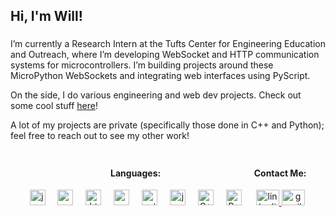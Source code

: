 <h2>Hi, I'm Will!</h2>

###

<p>I’m currently a Research Intern at the Tufts Center for Engineering Education and Outreach, where I’m developing WebSocket and HTTP communication systems for microcontrollers. I’m building projects around these MicroPython WebSockets and integrating web interfaces using PyScript.</p>
<p>On the side, I do various engineering and web dev projects. Check out some cool stuff
  <a href="https://www.goldmanwilliam.com/" rel="noopener noreferrer" target="_blank"> here</a>!</p>
<p>A lot of my projects are private (specifically those done in C++ and Python); feel free to reach out to see my other work!</p>

###

<div style="display: flex; flex-wrap: wrap; justify-content: center; gap: 20px;">
  <div style="flex: 0 1 auto; text-align: center; max-width: 500px;">
    <h4>Languages:</h4>
    <img src="https://cdn.jsdelivr.net/gh/devicons/devicon/icons/javascript/javascript-original.svg" height="25px" alt="javascript logo" />
    <img width="12px" />
    <img src="https://cdn.jsdelivr.net/gh/devicons/devicon/icons/react/react-original.svg" height="25" alt="reactjs logo" />
    <img width="12" />
    <img src="https://cdn.jsdelivr.net/gh/devicons/devicon/icons/html5/html5-original.svg" height="25" alt="html5 logo" />
    <img width="12" />
    <img src="https://cdn.jsdelivr.net/gh/devicons/devicon/icons/css3/css3-original.svg" height="25" alt="css3 logo" />
    <img width="12" />
    <img src="https://cdn.jsdelivr.net/gh/devicons/devicon/icons/python/python-original.svg" height="25" alt="python logo" />
    <img width="12" />
    <img src="https://cdn.jsdelivr.net/gh/devicons/devicon/icons/java/java-original.svg" height="25" alt="java logo" />
    <img width="12" />
    <img src="https://raw.githubusercontent.com/isocpp/logos/master/cpp_logo.png" height="25" alt="C++ Logo" />
    <img width="12" />
    <img src="https://github.com/rust-lang/rust-artwork/blob/master/logo/rust-logo-128x128.png?raw=true" height="25" alt="Rust Logo" />
  </div>

  <div style="flex: 0 1 auto; text-align: center; max-width: 300px;">
    <h4>Contact Me:</h4>
    <a href="https://www.linkedin.com/in/william-goldman-79125a283/" target="_blank">
      <img src="https://raw.githubusercontent.com/maurodesouza/profile-readme-generator/master/src/assets/icons/social/linkedin/default.svg" width="37" height="25" alt="linkedin logo" />
    </a>
    <a href="mailto:goldmanwilliam3@gmail.com" target="_blank">
      <img src="https://raw.githubusercontent.com/maurodesouza/profile-readme-generator/master/src/assets/icons/social/gmail/default.svg" width="37" height="25" alt="gmail logo" />
    </a>
  </div>
</div>
